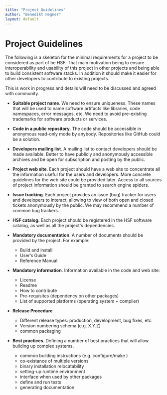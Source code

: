 ```yaml
---
title: "Project Guidelines"
author: "Benedikt Hegner"
layout: default
---
```


# Project Guidelines

The following is a skeleton for the minimal requirements for a project to be
considered as part of he HSF. That main motivation being to ensure
interoperability and usability of this project in other projects and being able
to build consistent software stacks. In addition it should make it easier for
other developers to contribute to existing projects.

This is work in progress and details will need to be discussed and agreed with
community.

- **Suitable project name**. We need to ensure uniqueness. These names that will
  be used to name software artifacts like libraries, code namespaces, error
  messages, etc. We need to avoid pre-existing trademarks for software products
  or services.

- **Code in a public repository**. The code should be accessible in anonymous
  read-only mode by anybody. Repositories like GitHub could be a solution.

- **Developers mailing list**. A mailing list to contact developers should be
  made available. Better to have publicly and anonymously accessible archives
  and be open for subscription and posting by the public.

- **Project web site**. Each project should have a web site to concentrate all
  the information useful for the users and developers. More concrete guidelines
  for the web site could be provided later. Access to all sources of project
  information should be granted to search engine spiders.

- **Issue tracking**. Each project provides an issue (bug) tracker for users and
  developers to interact, allowing to view of both open and closed tickets
  anonymously by the public. We may recommend a number of common bug trackers.

- **HSF catalog**. Each project should be registered in the HSF software
  catalog, as well as all the project's dependencies.

- **Mandatory documentation**. A number of documents should be provided by the
  project. For example:
  - Build and install
  - User’s Guide
  - Reference Manual
- **Mandatory information**. Information available in the code and web site:
  - License
  - Readme
  - How to contribute
  - Pre-requisites (dependency on other packages)
  - List of supported platforms (operating system + compiler)
- **Release Procedure**
  - Different release types: production, development, bug fixes, etc.
  - Version numbering schema (e.g. X.Y.Z)
  - common packaging
- **Best practices**. Defining a number of best practices that will allow
  building up complex systems.
  - common building instructions (e.g. configure/make )
  - co-existance of multiple versions
  - binary installation relocatability
  - setting-up runtime environment
  - interface when used by other packages
  - define and run tests
  - generating documentation
